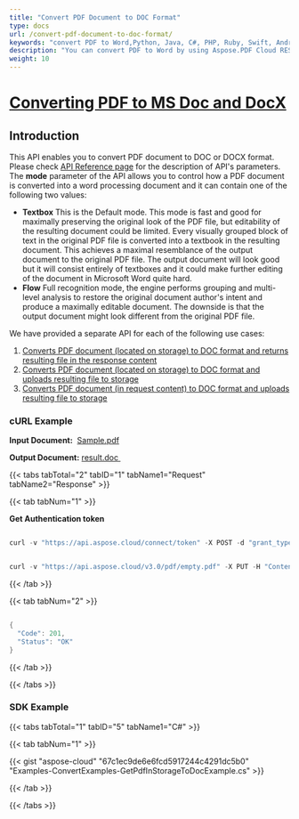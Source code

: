 ```yaml
---
title: "Convert PDF Document to DOC Format"
type: docs
url: /convert-pdf-document-to-doc-format/
keywords: "convert PDF to Word,Python, Java, C#, PHP, Ruby, Swift, Android, Go"
description: "You can convert PDF to Word by using Aspose.PDF Cloud REST API. The SDKs are available in various languages such as, C#, Java, Python, Ruby, PHP, Node.js, Swift, Android and Go.Please check API Reference page for the description of API&amp;apos;s parameters. The mode parameter of the API allows you to control how a PDF document is converted into a word processing document and it can contain one of the following two values:TextboxThis is the Default mode. This mode is fast and good for maximally preserving the original look of the PDF file, but editability of the resulting document could be limited. Every visually grouped block of text in the original PDF file is converted into a textbook in the resulting document. This achieves a maximal resemblance of the output document to the original PDF file. The output document will look good but it will consist entirely of textboxes and it could make further editing of the document in Microsoft Word quite hard.FlowFull recognition mode, the engine performs grouping and multi-level analysis to restore the original document author&amp;apos;s intent and produce a maximally editable document. The downside is that the output document might look different from the original PDF file."
weight: 10
---
```


# <ins>**Converting PDF to MS Doc and DocX**

## **Introduction**
This API enables you to convert PDF document to DOC or DOCX format. Please check [API Reference page](https://apireference.aspose.cloud/pdf/#!/Convert/PutPdfInStorageToDoc) for the description of API's parameters. The **mode** parameter of the API allows you to control how a PDF document is converted into a word processing document and it can contain one of the following two values:

- **Textbox** 
  This is the Default mode. This mode is fast and good for maximally preserving the original look of the PDF file, but editability of the resulting document could be limited. Every visually grouped block of text in the original PDF file is converted into a textbook in the resulting document. This achieves a maximal resemblance of the output document to the original PDF file. The output document will look good but it will consist entirely of textboxes and it could make further editing of the document in Microsoft Word quite hard.
- **Flow** 
  Full recognition mode, the engine performs grouping and multi-level analysis to restore the original document author's intent and produce a maximally editable document. The downside is that the output document might look different from the original PDF file.

We have provided a separate API for each of the following use cases:

1. [Converts PDF document (located on storage) to DOC format and returns resulting file in the response content](https://apireference.aspose.cloud/pdf/#!/Convert/GetPdfInStorageToDoc)
1. [Converts PDF document (located on storage) to DOC format and uploads resulting file to storage](https://apireference.aspose.cloud/pdf/#!/Convert/PutPdfInStorageToDoc)
1. [Converts PDF document (in request content) to DOC format and uploads resulting file to storage](https://apireference.aspose.cloud/pdf/#!/Convert/PutPdfInRequestToDoc)

### **cURL Example**
**Input Document:**  [Sample.pdf](https://github.com/aspose-pdf-cloud/aspose-pdf-cloud-dotnet/blob/master/testData/4pages.pdf)

**Output Document:** [result.doc ](https://docs.aspose.cloud/download/attachments/1246153/result.doc?version=1&modificationDate=1524819616277&api=v2)
   

{{< tabs tabTotal="2" tabID="1" tabName1="Request" tabName2="Response" >}}

{{< tab tabNum="1" >}}

**Get Authentication token**

```java

curl -v "https://api.aspose.cloud/connect/token" -X POST -d "grant_type=client_credentials&client_id=<APP_SID>&client_secret=<APP_KEY>" -H "Content-Type: application/x-www-form-urlencoded" -H "Accept: application/json"

```

```java

curl -v "https://api.aspose.cloud/v3.0/pdf/empty.pdf" -X PUT -H "Content-Type: application/json"- H "Accept: application/json" -H "Authorization: Bearer -Ou_UHdVStdZldtjaeFUAowQ3x2KLlSHd5ovZfDtZqpgdC6FLlalPmO8VJ58HXp8sgGhLqMqlnzEzIF2fEhEyJ3D7xzaw_c8cAuk3qoag3g7bghMHw_pe_RTxxJ9r04R9YAGFbbAcoU1ddPvrPz0e1FSakagM42Ie2eA8D1MyBVJ1D-RZJrfebPePuOLvR_hOD8Doqk5SBi_j-efODJK_PmGUxj0onOrUUx8Tj_GuUKrG6DcBnpl84_UykdOP87IeHnT2_NZCHQIgOY0vtfW6AUGfP9jO5W1mBS_q3lthTDRMg2LuZ6s0r9MKlwVJ_n7sn3TUCrr8kGmUB3k0mL0rrd5TSKm7yjx8hhjap43PlFhwk-r9g7guWsuFLoeDqPa4JNJ1NFM54qQvgWKCp5oDj4dZfbc7qhfIelNh1gW4VYwfmgz"

```

{{< /tab >}}

{{< tab tabNum="2" >}}

```java

{
  "Code": 201,
  "Status": "OK"
}

```

{{< /tab >}}

{{< /tabs >}}

### **SDK Example**
{{< tabs tabTotal="1" tabID="5" tabName1="C#" >}}

{{< tab tabNum="1" >}}

{{< gist "aspose-cloud" "67c1ec9de6e6fcd5917244c4291dc5b0" "Examples-ConvertExamples-GetPdfInStorageToDocExample.cs" >}}

{{< /tab >}}

{{< /tabs >}}